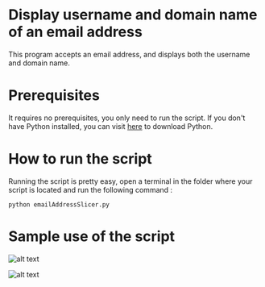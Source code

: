 # Display username and domain name of an email address

This program accepts an email address, and displays both the username and domain name.

# Prerequisites

It requires no prerequisites, you only need to run the script. If you don't have Python installed, you can visit [here](https://www.python.org/downloads/) to download Python.

# How to run the script

Running the script is pretty easy, open a terminal in the folder where your script is located and run the following command :

`python emailAddressSlicer.py`

# Sample use of the script

![alt text](https://github.com/Mannuel25/Awesome_Python_Scripts/blob/main/BasicPythonScripts/Email%20Address%20Slicer/screenshot_1.png)

![alt text](https://github.com/Mannuel25/Awesome_Python_Scripts/blob/main/BasicPythonScripts/Email%20Address%20Slicer/screenshot_2.png)

